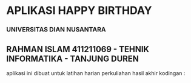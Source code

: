 # APLIKASI HAPPY BIRTHDAY
### UNIVERSITAS DIAN NUSANTARA
## RAHMAN ISLAM 411211069 - TEHNIK INFORMATIKA - TANJUNG DUREN
aplikasi ini dibuat untuk latihan harian perkuliahan
hasil akhir kodingan :
